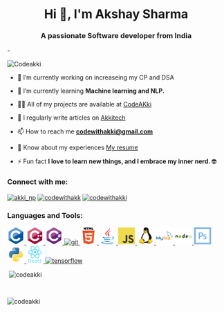 <h1 align="center">Hi 👋, I'm Akshay Sharma</h1>
<h3 align="center">A passionate Software developer from India</h3>
- <p align="left"> <img src="https://komarev.com/ghpvc/?username=codeakki&label=Profile%20views&color=0e75b6&style=flat" alt="Codeakki" /> </p>

- 🔭 I’m currently working on increaseing my CP and DSA

- 🌱 I’m currently learning **Machine learning and NLP.**


- 👨‍💻 All of my projects are available at [CodeAKki](http://codeakki.github.io/)

- 📝 I regularly write articles on [Akkitech](http://akkitechlearner.blogspot.com/)

- 📫 How to reach me **codewithakki@gmail.com**

- 📄 Know about my experiences [My resume](https://drive.google.com/file/d/1NU-1V02Hr4k9ktSQNRlyvqrCm5pZgDbq/view?usp=sharing)

- ⚡ Fun fact **I love to learn new things, and I embrace my inner nerd. 🤓**

<h3 align="left">Connect with me:</h3>
<p align="left">
<a href="https://instagram.com/akki_np" target="blank"><img align="center" src="https://cdn.jsdelivr.net/npm/simple-icons@3.0.1/icons/instagram.svg" alt="akki_np" height="30" width="40" /></a>
<a href="https://www.codechef.com/users/codewithakki" target="blank"><img align="center" src="https://cdn.jsdelivr.net/npm/simple-icons@3.1.0/icons/codechef.svg" alt="codewithakk" height="30" width="40" /></a>
  <a href="https://www.linkedin.com/in/codewithakki/" target="blank"><img align="center" src="https://cdn.jsdelivr.net/npm/simple-icons@3.1.0/icons/linkedin.svg" alt="codewithakki" height="30" width="40" /></a>
</p>
<h3 align="left">Languages and Tools:</h3>
<p align="left"> <a href="https://www.cprogramming.com/" target="_blank"> <img src="https://raw.githubusercontent.com/devicons/devicon/master/icons/c/c-original.svg" alt="c" width="40" height="40"/> </a> <a href="https://www.w3schools.com/cpp/" target="_blank"> <img src="https://raw.githubusercontent.com/devicons/devicon/master/icons/cplusplus/cplusplus-original.svg" alt="cplusplus" width="40" height="40"/> </a> <a href="https://www.w3schools.com/cs/" target="_blank"> <img src="https://raw.githubusercontent.com/devicons/devicon/master/icons/csharp/csharp-original.svg" alt="csharp" width="40" height="40"/> </a> <a href="https://git-scm.com/" target="_blank"> <img src="https://www.vectorlogo.zone/logos/git-scm/git-scm-icon.svg" alt="git" width="40" height="40"/> </a> <a href="https://www.w3.org/html/" target="_blank"> <img src="https://raw.githubusercontent.com/devicons/devicon/master/icons/html5/html5-original-wordmark.svg" alt="html5" width="40" height="40"/> </a> <a href="https://www.java.com" target="_blank"> <img src="https://raw.githubusercontent.com/devicons/devicon/master/icons/java/java-original.svg" alt="java" width="40" height="40"/> </a> <a href="https://developer.mozilla.org/en-US/docs/Web/JavaScript" target="_blank"> <img src="https://raw.githubusercontent.com/devicons/devicon/master/icons/javascript/javascript-original.svg" alt="javascript" width="40" height="40"/> </a> <a href="https://www.linux.org/" target="_blank"> <img src="https://raw.githubusercontent.com/devicons/devicon/master/icons/linux/linux-original.svg" alt="linux" width="40" height="40"/> </a> <a href="https://www.mysql.com/" target="_blank"> <img src="https://raw.githubusercontent.com/devicons/devicon/master/icons/mysql/mysql-original-wordmark.svg" alt="mysql" width="40" height="40"/> </a> <a href="https://nodejs.org" target="_blank"> <img src="https://raw.githubusercontent.com/devicons/devicon/master/icons/nodejs/nodejs-original-wordmark.svg" alt="nodejs" width="40" height="40"/> </a> <a href="https://www.photoshop.com/en" target="_blank"> <img src="https://raw.githubusercontent.com/devicons/devicon/master/icons/photoshop/photoshop-line.svg" alt="photoshop" width="40" height="40"/> </a> <a href="https://www.python.org" target="_blank"> <img src="https://raw.githubusercontent.com/devicons/devicon/master/icons/python/python-original.svg" alt="python" width="40" height="40"/> </a> <a href="https://reactjs.org/" target="_blank"> <img src="https://raw.githubusercontent.com/devicons/devicon/master/icons/react/react-original-wordmark.svg" alt="react" width="40" height="40"/> </a> <a href="https://www.tensorflow.org" target="_blank"> <img src="https://www.vectorlogo.zone/logos/tensorflow/tensorflow-icon.svg" alt="tensorflow" width="40" height="40"/> </a> </p>
<p>&nbsp;<img align="center" src="https://github-readme-stats.vercel.app/api?username=codeakki&show_icons=true&locale=en" alt="codeakki" /></p><br>
<p><img align="left" src="https://github-readme-stats.vercel.app/api/top-langs?username=codeakki&show_icons=true&locale=en&layout=compact" alt="codeakki" /></p>






